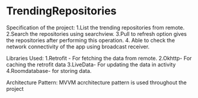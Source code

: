 # TrendingRepositories
Specification of the project:
1.List the trending repositories from remote.
2.Search the repositories using searchview.
3.Pull to refresh  option gives the repositories after performing this operation.
4. Able to check the network connectivity of the app using broadcast receiver.

Libraries Used:
1.Retrofit - For fetching the data from remote.
2.Okhttp- For caching the retrofit data
3.LiveData- For updating the data in activity
4.Roomdatabase- for storing data.



Architecture Pattern:
MVVM acrchitecture pattern  is used throughout the project
